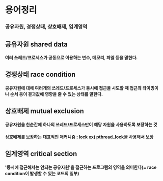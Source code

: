 # 용어정리
### 공유자원, 경쟁상태, 상호배제, 임계영역

## 공유자원 shared data
  #### 여러 쓰레드/프로세스가 공동으로 이용하는 변수, 메모리, 파일 등을 말한다.

## 경쟁상태 race condition
  #### 공유자원에 대해 여러개의 쓰레드/프로세스가 동시에 접근을 시도할 때 접근의 타이밍이나 순서 등이 결과값에 영향을 줄 수 있는 상태를 말한다.


## 상호배제 mutual exclusion
  #### 공유자원을 한순간에 하나의 쓰레드/프로세스만이 해당 자원을 사용하도록 보장하는 것
  #### 상호배제를 보장하는 대표적인 매커니즘 : lock ex) pthread_lock을 사용해서 보장

## 임계영역 critical section
  #### '동시에 접근해서는 안되는 공유자원'을 접근하는 프로그램의 영역을 의미한다(= race condition이 발생할 수 있는 코드의 일부)

